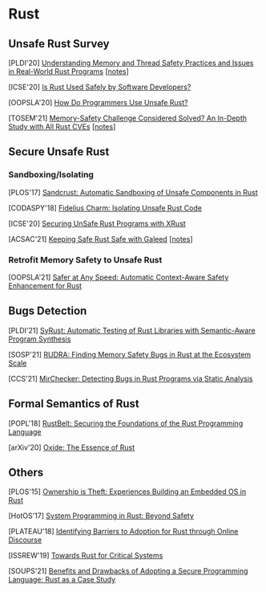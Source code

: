 # Rust

## Unsafe Rust Survey
[PLDI'20] [Understanding Memory and Thread Safety Practices and Issues in
Real-World Rust Programs](https://cseweb.ucsd.edu/~yiying/RustStudy-PLDI20.pdf)
[[notes](notes/pl/2020-UnsafeRust-PLDI20.md)]

[ICSE'20] [Is Rust Used Safely by Software
Developers?](https://dl.acm.org/doi/abs/10.1145/3377811.3380413)

[OOPSLA'20] [How Do Programmers Use Unsafe
Rust?](https://www.cs.ubc.ca/~alexsumm/papers/AstrauskasMathejaPoliMuellerSummers20.pdf)

[TOSEM'21] [Memory-Safety Challenge Considered Solved? An In-Depth Study with
All Rust CVEs](https://dl.acm.org/doi/10.1145/3466642?sid=SCITRUS)
[[notes](notes/pl/2021-RustMemCVE-TOSEM21.md)]

## Secure Unsafe Rust
### Sandboxing/Isolating
[PLOS'17] [Sandcrust: Automatic Sandboxing of Unsafe Components in
Rust](https://www.lamowski.net/docs/plos2017-lamowski-rust-sandboxing-paper.pdf)

[CODASPY'18] [Fidelius Charm: Isolating Unsafe Rust Code](https://almohri.io/papers/fc.pdf)

[ICSE'20] [Securing UnSafe Rust Programs with
XRust](https://peimingliu.github.io/asset/pic/icse-paper1026.pdf)

[ACSAC'21] [Keeping Safe Rust Safe with Galeed](http://web.mit.edu/ha22286/www/papers/ACSAC21.pdf)
[[notes](notes/pl/2021-Galeed-ACSAC21.md)]

### Retrofit Memory Safety to Unsafe Rust
[OOPSLA'21] [Safer at Any Speed: Automatic Context-Aware Safety Enhancement for
Rust](http://www.amitlevy.com/papers/nader-oopsla21.pdf)

## Bugs Detection
[PLDI'21] [SyRust: Automatic Testing of Rust Libraries with Semantic-Aware
Program Synthesis](https://dl.acm.org/doi/pdf/10.1145/3453483.3454084)

[SOSP'21] [RUDRA: Finding Memory Safety Bugs in Rust at the Ecosystem
Scale](https://dl.acm.org/doi/10.1145/3477132.3483570)

[CCS'21] [MirChecker: Detecting Bugs in Rust Programs via Static
Analysis](https://www.cse.cuhk.edu.hk/~cslui/PUBLICATION/CCS2021.pdf)

## Formal Semantics of Rust
[POPL'18] [RustBelt: Securing the Foundations of the Rust Programming
Language](https://plv.mpi-sws.org/rustbelt/popl18/paper.pdf)

[arXiv'20] [Oxide: The Essence of Rust](https://arxiv.org/pdf/1903.00982.pdf)

## Others
[PLOS'15] [Ownership is Theft: Experiences Building an Embedded OS in
Rust](https://patpannuto.com/pubs/levy15ownership.pdf)

[HotOS'17] [System Programming in Rust: Beyond
Safety](https://www.ics.uci.edu/~aburtsev/doc/crust-hotos17.pdf)

[PLATEAU'18] [Identifying Barriers to Adoption for Rust through Online
Discourse](https://drops.dagstuhl.de/opus/volltexte/2019/10195/pdf/OASIcs-PLATEAU-2018-5.pdf)

[ISSREW'19] [Towards Rust for Critical Systems](https://ieeexplore.ieee.org/document/8990314)

[SOUPS'21] [Benefits and Drawbacks of Adopting a Secure Programming Language:
Rust as a Case Study](https://www.cs.umd.edu/~mwh/papers/rust-adoption.pdf)
